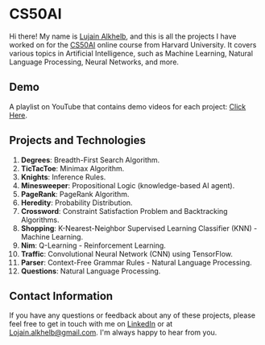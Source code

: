 # CS50AI
Hi there! My name is [Lujain Alkhelb](https://www.linkedin.com/in/lujainalkhelb/), and this is all the projects I have worked on for the [CS50AI](https://learning.edx.org/course/course-v1:HarvardX+CS50AI+1T2020/home) online course from Harvard University. It covers various topics in Artificial Intelligence, such as Machine Learning, Natural Language Processing, Neural Networks, and more.

## Demo
A playlist on YouTube that contains demo videos for each project: [Click Here](https://youtube.com/playlist?list=PLVi4Oavq4XW91abFn5tK5cId1G2eCANlQ).

## Projects and Technologies
1. **Degrees**: Breadth-First Search Algorithm.
2. **TicTacToe**: Minimax Algorithm.
3. **Knights**: Inference Rules.
4. **Minesweeper**: Propositional Logic (knowledge-based AI agent).
5. **PageRank**: PageRank Algorithm.
6. **Heredity**: Probability Distribution.
7. **Crossword**: Constraint Satisfaction Problem and Backtracking Algorithms.
8. **Shopping**: K-Nearest-Neighbor Supervised Learning Classifier (KNN) - Machine Learning.
9. **Nim**: Q-Learning - Reinforcement Learning.
10. **Traffic**: Convolutional Neural Network (CNN) using TensorFlow.
11. **Parser**: Context-Free Grammar Rules - Natural Language Processing.
12. **Questions**: Natural Language Processing.

## Contact Information
If you have any questions or feedback about any of these projects, please feel free to get in touch with me on [LinkedIn](https://www.linkedin.com/in/lujainalkhelb/) or at Lojain.alkhelb@gmail.com. I'm always happy to hear from you.
